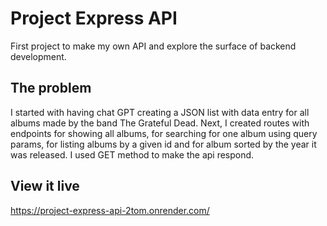 # Project Express API

First project to make my own API and explore the surface of backend development.

## The problem

I started with having chat GPT creating a JSON list with data entry for all albums made by the band The Grateful Dead. Next, I created routes with endpoints for showing all albums, for searching for one album using query params, for listing albums by a given id and for album sorted by the year it was released. I used GET method to make the api respond.

## View it live

https://project-express-api-2tom.onrender.com/

